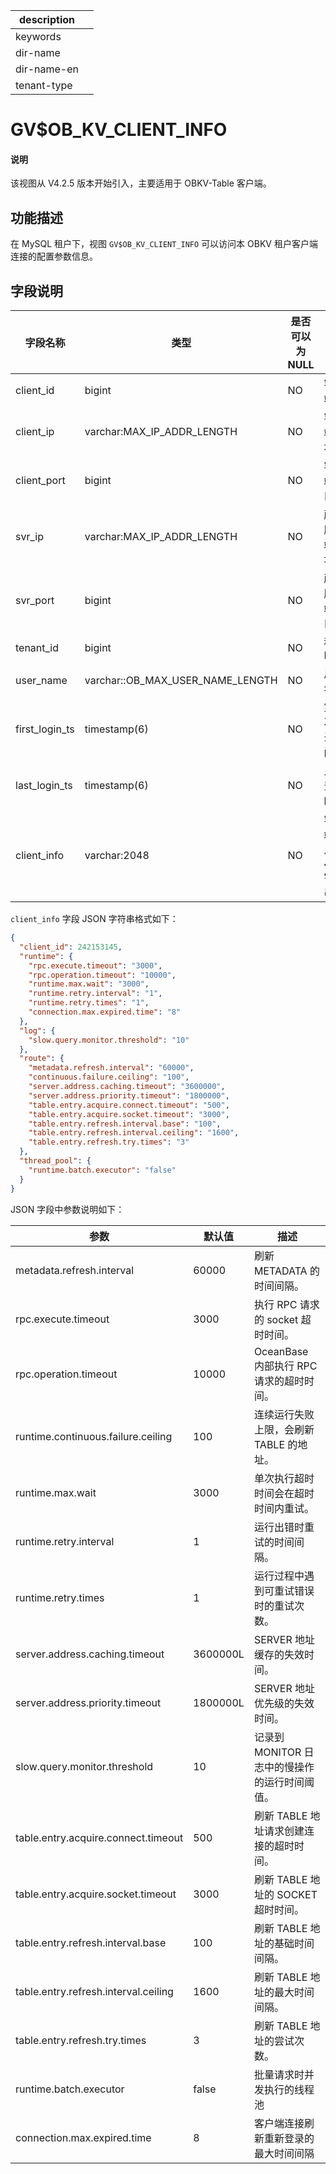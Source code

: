 |description||
|---|---|
|keywords||
|dir-name||
|dir-name-en||
|tenant-type||

# GV$OB_KV_CLIENT_INFO

<main id="notice" type='explain'>
<h4>说明</h4>
<p>该视图从 V4.2.5 版本开始引入，主要适用于 OBKV-Table 客户端。</p>
</main>

## 功能描述

在 MySQL 租户下，视图 `GV$OB_KV_CLIENT_INFO` 可以访问本 OBKV 租户客户端连接的配置参数信息。

## 字段说明

| **字段名称**    | **类型**                              | **是否可以为 NULL**  | **描述**        |
|----------------|--------------------------------------|--------------------|-----------------|
| client_id      | bigint                               | NO   | 客户端 ID                      |
| client_ip      | varchar:MAX_IP_ADDR_LENGTH           | NO   | 客户端 IP 地址                 |
| client_port    | bigint                               | NO   | 客户端端口                     |
| svr_ip         | varchar:MAX_IP_ADDR_LENGTH           | NO   | 所在服务端 IP 地址              |
| svr_port       | bigint                               | NO   | 所在服务端端口                  |
| tenant_id      | bigint                               | NO   | 租户 ID                       |
| user_name      | varchar::OB_MAX_USER_NAME_LENGTH     | NO   | 用户名                         |
| first_login_ts | timestamp(6)                         | NO   | 第一次登录时间                  |
| last_login_ts  | timestamp(6)                         | NO   | 上次登录时间                    |
| client_info    | varchar:2048                         | NO   | 客户端信息 JSON 字符串           |

`client_info` 字段 JSON 字符串格式如下：

```json
{  
  "client_id": 242153145,
  "runtime": {
    "rpc.execute.timeout": "3000",  
    "rpc.operation.timeout": "10000",  
    "runtime.max.wait": "3000",  
    "runtime.retry.interval": "1",  
    "runtime.retry.times": "1",
    "connection.max.expired.time": "8"
  },  
  "log": {  
    "slow.query.monitor.threshold": "10"  
  },  
  "route": {  
    "metadata.refresh.interval": "60000",  
    "continuous.failure.ceiling": "100",  
    "server.address.caching.timeout": "3600000",  
    "server.address.priority.timeout": "1800000",  
    "table.entry.acquire.connect.timeout": "500",  
    "table.entry.acquire.socket.timeout": "3000",  
    "table.entry.refresh.interval.base": "100",  
    "table.entry.refresh.interval.ceiling": "1600",  
    "table.entry.refresh.try.times": "3" 
  },
  "thread_pool": {
    "runtime.batch.executor": "false"
  }
}
```

JSON 字段中参数说明如下：

| **参数**                      | **默认值**      |  **描述**                             |
|-------------------------------|---------------|---------------------------------------|
| metadata.refresh.interval     | 60000         | 刷新 METADATA 的时间间隔。               |
| rpc.execute.timeout           | 3000          | 执行 RPC 请求的 socket 超时时间。         |
| rpc.operation.timeout         | 10000         | OceanBase 内部执行 RPC 请求的超时时间。    |
| runtime.continuous.failure.ceiling           | 100          | 连续运行失败上限，会刷新 TABLE 的地址。 |
| runtime.max.wait              | 3000          | 单次执行超时时间会在超时时间内重试。         |
| runtime.retry.interval        | 1             | 运行出错时重试的时间间隔。                 |
| runtime.retry.times           | 1             |  运行过程中遇到可重试错误时的重试次数。       |
| server.address.caching.timeout               | 3600000L          | SERVER 地址缓存的失效时间。          |
| server.address.priority.timeout              | 1800000L          | SERVER 地址优先级的失效时间。        |
| slow.query.monitor.threshold           | 10           | 记录到 MONITOR 日志中的慢操作的运行时间阈值。          |
| table.entry.acquire.connect.timeout           | 500          | 刷新 TABLE 地址请求创建连接的超时时间。          |
| table.entry.acquire.socket.timeout           | 3000          | 刷新 TABLE 地址的 SOCKET 超时时间。          |
| table.entry.refresh.interval.base           | 100          | 刷新 TABLE 地址的基础时间间隔。          |
| table.entry.refresh.interval.ceiling           | 1600          | 刷新 TABLE 地址的最大时间间隔。          |
| table.entry.refresh.try.times           | 3          | 刷新 TABLE 地址的尝试次数。          |
| runtime.batch.executor           | false          | 批量请求时并发执行的线程池          |
| connection.max.expired.time           | 8          | 客户端连接刷新重新登录的最大时间间隔          |